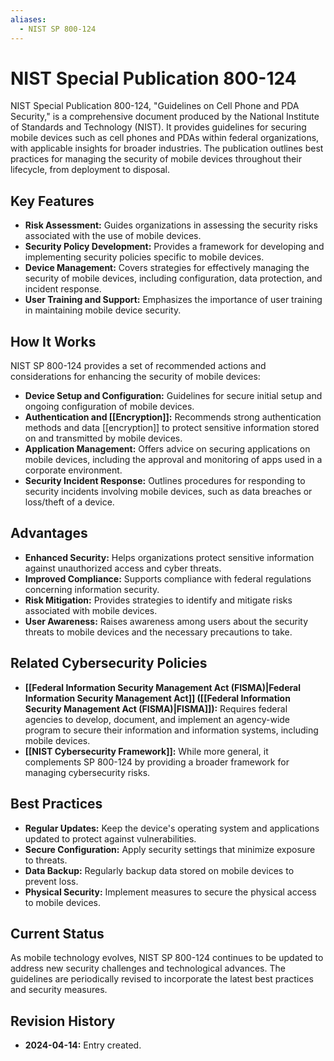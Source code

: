 ```yaml
---
aliases:
  - NIST SP 800-124
---
```

# NIST Special Publication 800-124

NIST Special Publication 800-124, "Guidelines on Cell Phone and PDA Security," is a comprehensive document produced by the National Institute of Standards and Technology (NIST). It provides guidelines for securing mobile devices such as cell phones and PDAs within federal organizations, with applicable insights for broader industries. The publication outlines best practices for managing the security of mobile devices throughout their lifecycle, from deployment to disposal.

## Key Features

- **Risk Assessment:** Guides organizations in assessing the security risks associated with the use of mobile devices.
- **Security Policy Development:** Provides a framework for developing and implementing security policies specific to mobile devices.
- **Device Management:** Covers strategies for effectively managing the security of mobile devices, including configuration, data protection, and incident response.
- **User Training and Support:** Emphasizes the importance of user training in maintaining mobile device security.

## How It Works

NIST SP 800-124 provides a set of recommended actions and considerations for enhancing the security of mobile devices:

- **Device Setup and Configuration:** Guidelines for secure initial setup and ongoing configuration of mobile devices.
- **Authentication and [[Encryption]]:** Recommends strong authentication methods and data [[encryption]] to protect sensitive information stored on and transmitted by mobile devices.
- **Application Management:** Offers advice on securing applications on mobile devices, including the approval and monitoring of apps used in a corporate environment.
- **Security Incident Response:** Outlines procedures for responding to security incidents involving mobile devices, such as data breaches or loss/theft of a device.

## Advantages

- **Enhanced Security:** Helps organizations protect sensitive information against unauthorized access and cyber threats.
- **Improved Compliance:** Supports compliance with federal regulations concerning information security.
- **Risk Mitigation:** Provides strategies to identify and mitigate risks associated with mobile devices.
- **User Awareness:** Raises awareness among users about the security threats to mobile devices and the necessary precautions to take.

## Related Cybersecurity Policies

- **[[Federal Information Security Management Act (FISMA)|Federal Information Security Management Act]] ([[Federal Information Security Management Act (FISMA)|FISMA]]):** Requires federal agencies to develop, document, and implement an agency-wide program to secure their information and information systems, including mobile devices.
- **[[NIST Cybersecurity Framework]]:** While more general, it complements SP 800-124 by providing a broader framework for managing cybersecurity risks.

## Best Practices

- **Regular Updates:** Keep the device's operating system and applications updated to protect against vulnerabilities.
- **Secure Configuration:** Apply security settings that minimize exposure to threats.
- **Data Backup:** Regularly backup data stored on mobile devices to prevent loss.
- **Physical Security:** Implement measures to secure the physical access to mobile devices.

## Current Status

As mobile technology evolves, NIST SP 800-124 continues to be updated to address new security challenges and technological advances. The guidelines are periodically revised to incorporate the latest best practices and security measures.

## Revision History

- **2024-04-14:** Entry created.